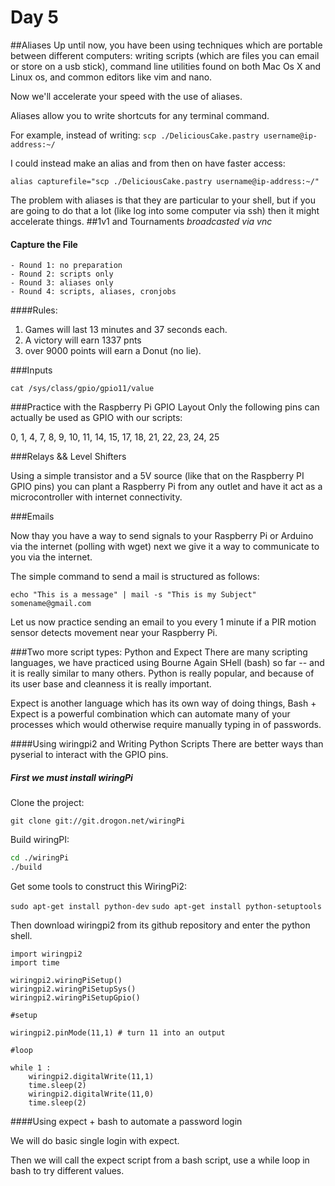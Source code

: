 Day 5
===========

##Aliases
Up until now, you have been using techniques which are portable between different computers: writing scripts (which are files you can email or store on a usb stick), command line utilities found on both Mac Os X and Linux os, and common editors like vim and nano. 

Now we'll accelerate your speed with the use of aliases.

Aliases allow you to write shortcuts for any terminal command.

For example, instead of writing:
`scp ./DeliciousCake.pastry username@ip-address:~/`

I could instead make an alias and from then on have faster access:

`alias capturefile="scp ./DeliciousCake.pastry username@ip-address:~/"`

The problem with aliases is that they are particular to your shell, but if you are going to do that a lot (like log into some computer via ssh) then it might accelerate things.
##1v1 and Tournaments <i> broadcasted via vnc</i>

#### Capture the File  
    - Round 1: no preparation
    - Round 2: scripts only
    - Round 3: aliases only
    - Round 4: scripts, aliases, cronjobs

####Rules:
1. Games will last 13  minutes and 37 seconds each.
2. A victory will earn 1337 pnts
3. over 9000 points will earn a Donut (no lie).




###Inputs

`cat /sys/class/gpio/gpio11/value`

###Practice with the Raspberry Pi GPIO Layout
Only the following pins can actually be used as GPIO with our scripts:

 0, 1, 4, 7, 8, 9, 10, 11, 14, 15, 17, 18, 21, 22, 23, 24, 25


###Relays && Level Shifters

Using a simple transistor and a 5V source (like that on the Raspberry PI GPIO pins) you can plant a Raspberry Pi from any outlet and have it act as a microcontroller with internet connectivity. 

###Emails

Now thay you have a way to send signals to your Raspberry Pi or Arduino via the internet (polling with wget) next we give it a way to communicate to you via the internet.

The simple command to send a mail is structured as follows:

`echo "This is a message" | mail -s "This is my Subject" somename@gmail.com`

Let us now practice sending an email to you every 1 minute if a PIR motion sensor detects movement near your Raspberry Pi.  



###Two more script types: Python and Expect
There are many scripting languages, we have practiced using Bourne Again SHell (bash) so far -- and it is really similar to many others.  Python is really popular, and because of its user base and cleanness it is really important.

Expect is another language which has its own way of doing things, Bash + Expect is a powerful combination which can automate many of your processes which would otherwise require manually typing in of passwords.

####Using wiringpi2 and Writing Python Scripts
There are better ways than pyserial to interact with the GPIO pins.

##### First we must install wiringPi

Clone the project:

`git clone git://git.drogon.net/wiringPi`

Build wiringPI:

```bash
cd ./wiringPi
./build
```

Get some tools to construct this WiringPi2:

`sudo apt-get install python-dev`
`sudo apt-get install python-setuptools`

Then download wiringpi2 from its github repository and enter the python shell.

```
import wiringpi2
import time

wiringpi2.wiringPiSetup()
wiringpi2.wiringPiSetupSys()
wiringpi2.wiringPiSetupGpio()

#setup

wiringpi2.pinMode(11,1) # turn 11 into an output

#loop

while 1 :
    wiringpi2.digitalWrite(11,1)
    time.sleep(2)
    wiringpi2.digitalWrite(11,0)
    time.sleep(2)
```

####Using expect + bash to automate a password login

We will do basic single login with expect.

Then we will call the expect script from a bash script, use a while loop in bash to try different values.

